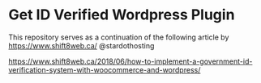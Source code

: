 # Get ID Verified Wordpress Plugin
This repository serves as a continuation of the following article by https://www.shift8web.ca/ @stardothosting

https://www.shift8web.ca/2018/06/how-to-implement-a-government-id-verification-system-with-woocommerce-and-wordpress/